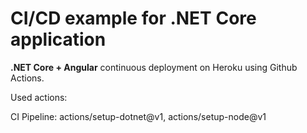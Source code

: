 # CI/CD example for .NET Core application

**.NET Core + Angular** continuous deployment on Heroku using Github Actions.

Used actions:

CI Pipeline: actions/setup-dotnet@v1, actions/setup-node@v1